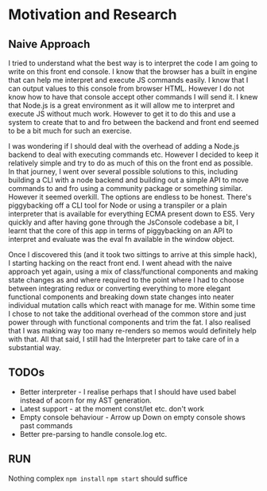 # Motivation and Research

## Naive Approach
I tried to understand what the best way is to interpret the code I am going to write on this front end console. I know that the browser has a built in engine that can help me interpret and execute JS commands easily. I know that I can output values to this console from browser HTML. However I do not know how to have that console accept other commands I will send it. I knew that Node.js is a great environment as it will allow me to interpret and execute JS without much work. However to get it to do this and use a system to create that to and fro between the backend and front end seemed to be a bit much for such an exercise. 

I was wondering if I should deal with the overhead of adding a Node.js backend to deal with executing commands etc. However I decided to keep it relatively simple and try to do as much of this on the front end as possible. In that journey, I went over several possible solutions to this, including building a CLI with a node backend and building out a simple API to move commands to and fro using a community package or something similar. However it seemed overkill. The options are endless to be honest. There's piggybacking off a CLI tool for Node or using a transpiler or a plain interpreter that is available for everything ECMA present down to ES5. Very quickly and after having gone through the JsConsole codebase a bit, I learnt that the core of this app in terms of piggybacking on an API to interpret and evaluate was the eval fn available in the window object.

Once I discovered this (and it took two sittings to arrive at this simple hack), I starting hacking on the react front end. I went ahead with the naive approach yet again, using a mix of class/functional components and making state changes as and where required to the point where I had to choose between integrating redux or converting everything to more elegant functional components and breaking down state changes into neater individual mutation calls which react with manage for me. Within some time I chose to not take the additional overhead of the common store and just power through with functional components and trim the fat. I also realised that I was making way too many re-renders so memos would definitely help with that. All that said, I still had the Interpreter part to take care of in a substantial way.

## TODOs
* Better interpreter - I realise perhaps that I should have used babel instead of acorn for my AST generation.
* Latest support - at the moment const/let etc. don't work
* Empty console behaviour - Arrow up Down on empty console shows past commands
* Better pre-parsing to handle console.log etc.


## RUN
Nothing complex
```npm install```
```npm start```
should suffice